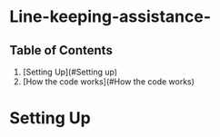 # Line-keeping-assistance-

## Table of Contents
1. [Setting Up](#Setting up)
2. [How the code works](#How the code works)


# Setting Up 
